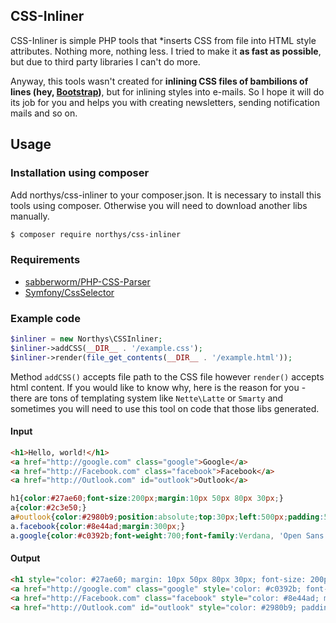 CSS-Inliner
-------

CSS-Inliner is simple PHP tools that *inserts CSS from file into HTML style attributes. Nothing more, nothing less.
I tried to make it **as fast as possible**, but due to third party libraries I can't do more.

Anyway, this tools wasn't created for **inlining CSS files of bambilions of lines (hey, [Bootstrap](http://getbootstrap.com))**, but for inlining styles into e-mails. So I hope it will do its job for you and helps you with creating newsletters, sending notification mails and so on.

## Usage

### Installation using composer

Add northys/css-inliner to your composer.json. It is necessary to install this tools using composer. Otherwise you will need to download another libs manually.

```sh
$ composer require northys/css-inliner
```

### Requirements

 - [sabberworm/PHP-CSS-Parser](https://github.com/sabberworm/PHP-CSS-Parser)
 - [Symfony/CssSelector](https://github.com/symfony/CssSelector)

### Example code

```php
$inliner = new Northys\CSSInliner;
$inliner->addCSS(__DIR__ . '/example.css');
$inliner->render(file_get_contents(__DIR__ . '/example.html'));
```

Method `addCSS()` accepts file path to the CSS file however `render()` accepts html content.
If you would like to know why, here is the reason for you - there are tons of templating system like `Nette\Latte` or `Smarty` and sometimes you will need to use this tool on code that those libs generated.

#### Input

```html
<h1>Hello, world!</h1>
<a href="http://google.com" class="google">Google</a>
<a href="http://Facebook.com" class="facebook">Facebook</a>
<a href="http://Outlook.com" id="outlook">Outlook</a>
```
```css
h1{color:#27ae60;font-size:200px;margin:10px 50px 80px 30px;}
a{color:#2c3e50;}
a#outlook{color:#2980b9;position:absolute;top:30px;left:500px;padding:50px;}
a.facebook{color:#8e44ad;margin:300px;}
a.google{color:#c0392b;font-weight:700;font-family:Verdana, 'Open Sans';font-size:30px;}
```

#### Output

```html
<h1 style="color: #27ae60; margin: 10px 50px 80px 30px; font-size: 200px;">Hello, world!</h1>
<a href="http://google.com" class="google" style='color: #c0392b; font-weight: 700; font-family: "Verdana","Open Sans"; font-size: 30px;'>Google</a>
<a href="http://Facebook.com" class="facebook" style="color: #8e44ad; margin: 300px;">Facebook</a>
<a href="http://Outlook.com" id="outlook" style="color: #2980b9; padding: 50; position: absolute; top: 30px; left: 500px;">Outlook</a>
```
